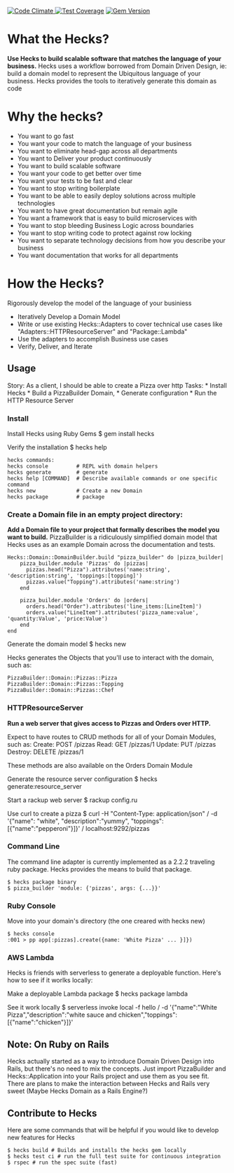 [![Code Climate](https://codeclimate.com/github/chrisyoung/hecks/badges/gpa.svg)](https://codeclimate.com/github/chrisyoung/hecks)[ ![Test Coverage](https://codeclimate.com/github/chrisyoung/hecks/badges/coverage.svg)](https://codeclimate.com/github/chrisyoung/hecks/coverage) [![Gem Version](https://badge.fury.io/rb/hecks.svg)](https://badge.fury.io/rb/hecks)

# What the Hecks?
**Use Hecks to build scalable software that matches the language of your
business.**
Hecks uses a workflow borrowed from Domain Driven Design, ie: build a domain
model to represent the Ubiquitous language of your business.  Hecks provides the
tools to iteratively generate this domain as code

# Why the hecks?
* You want to go fast
* You want your code to match the language of your business
* You want to eliminate head-gap across all departments
* You want to Deliver your product continuously
* You want to build scalable software
* You want your code to get better over time
* You want your tests to be fast and clear
* You want to stop writing boilerplate
* You want to be able to easily deploy solutions across multiple technologies
* You want to have great documentation but remain agile
* You want a framework that is easy to build microservices with
* You want to stop bleeding Business Logic across boundaries
* You want to stop writing code to protect against row locking
* You want to separate technology decisions from how you describe your business
* You want documentation that works for all departments

# How the Hecks?
Rigorously develop the model of the language of your businiess
* Iteratively Develop a Domain Model
* Write or use existing Hecks::Adapters to cover technical use cases like
"Adapters::HTTPResourceServer" and "Package::Lambda"
* Use the adapters to accomplish Business use cases
* Verify, Deliver, and Iterate

## Usage
Story: As a client, I should be able to create a Pizza over http
Tasks:
	* Install Hecks
	* Build a PizzaBuilder Domain,
	* Generate configuration
	* Run the HTTP Resource Server

### Install
Install Hecks using Ruby Gems
	$ gem install hecks

Verify the installation
	$ hecks help

	hecks commands:
	hecks console         # REPL with domain helpers
	hecks generate        # generate
	hecks help [COMMAND]  # Describe available commands or one specific command
	hecks new             # Create a new Domain
	hecks package         # package

### Create a Domain file in an empty project directory:
**Add a Domain file to your project that formally describes the model you want
to build.**
PizzaBuilder is a ridiculously simplified domain model that Hecks uses as an
example Domain across the documentation and tests.

	Hecks::Domain::DomainBuilder.build "pizza_builder" do |pizza_builder|
		pizza_builder.module 'Pizzas' do |pizzas|
		  pizzas.head("Pizza").attributes('name:string', 'description:string', 'toppings:[topping]')
		  pizzas.value("Topping").attributes('name:string')
		end

		pizza_builder.module 'Orders' do |orders|
		  orders.head("Order").attributes('line_items:[LineItem]')
		  orders.value("LineItem").attributes('pizza_name:value', 'quantity:Value', 'price:Value')
		end
	end

Generate the domain model
	$ hecks new

Hecks generates the Objects that you'll use to interact with the domain, such
as:

	PizzaBuilder::Domain::Pizzas::Pizza
	PizzaBuilder::Domain::Pizzas::Topping
	PizzaBuilder::Domain::Pizzas::Chef

### HTTPResourceServer
**Run a web server that gives access to Pizzas and Orders over HTTP.**

Expect to have routes to CRUD methods for all of your Domain Modules, such as:
	Create: POST /pizzas
	Read: GET /pizzas/1
	Update: PUT /pizzas
	Destroy: DELETE /pizzas/1

These methods are also available on the Orders Domain Module

Generate the resource server configuration
	$ hecks generate:resource_server

Start a rackup web server
	$ rackup config.ru

Use curl to create a pizza
	$ curl -H "Content-Type: application/json" /
				 -d '{"name": "white", "description":"yummy", "toppings": [{"name":"pepperoni"}]}' /
				 localhost:9292/pizzas

### Command Line
The command line adapter is currently implemented as a 2.2.2 traveling ruby
package.  Hecks provides the means to build that package.

	$ hecks package binary
	$ pizza_builder 'module: {'pizzas', args: {...}}'

### Ruby Console
Move into your domain's directory (the one creared with hecks new)

	$ hecks console
	:001 > pp app[:pizzas].create({name: 'White Pizza' ... }]})

### AWS Lambda
Hecks is friends with serverless to generate a deployable function.  Here's how
to see if it worlks locally:

Make a deployable Lambda package
	$ hecks package lambda

See it work locally
	$ serverless invoke local -f hello /
		-d '{"name":"White Pizza","description":"white sauce and chicken","toppings":[{"name":"chicken"}]}'

## Note: On Ruby on Rails
Hecks actually started as a way to introduce Domain Driven Design into Rails,
but there's no need to mix the concepts.  Just import PizzaBuilder and
Hecks::Application into your Rails project and use them as you see fit.  
There are plans to make the interaction between Hecks and Rails very sweet
(Maybe Hecks Domain as a Rails Engine?)

## Contribute to Hecks
Here are some commands that will be helpful if you would like to develop new
features for Hecks

	$ hecks build # Builds and installs the hecks gem locally
	$ hecks test ci # run the full test suite for continuous integration
	$ rspec # run the spec suite (fast)
